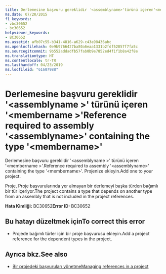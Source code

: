 ```yaml
---
title: Derlemesine başvuru gereklidir '<assemblyname>'türünü içeren'<membername>'
ms.date: 07/20/2015
f1_keywords:
- vbc30652
- bc30652
helpviewer_keywords:
- BC30652
ms.assetid: afb07c55-b341-4816-a629-c43a98436abc
ms.openlocfilehash: 0e9b9766427ba80a6eaa1331b2fdf52857f7fa5c
ms.sourcegitcommit: 9b552addadfb57fab0b9e7852ed4f1f1b8a42f8e
ms.translationtype: HT
ms.contentlocale: tr-TR
ms.lasthandoff: 04/23/2019
ms.locfileid: "61607988"
---
```

# <a name="reference-required-to-assembly-assemblyname-containing-the-type-membername"></a><span data-ttu-id="1ff14-102">Derlemesine başvuru gereklidir '\<assemblyname >' türünü içeren '\<membername >'</span><span class="sxs-lookup"><span data-stu-id="1ff14-102">Reference required to assembly '\<assemblyname>' containing the type '\<membername>'</span></span>
<span data-ttu-id="1ff14-103">Derlemesine başvuru gereklidir '\<assemblyname >' türünü içeren '\<membername >'.</span><span class="sxs-lookup"><span data-stu-id="1ff14-103">Reference required to assembly '\<assemblyname>' containing the type '\<membername>'.</span></span> <span data-ttu-id="1ff14-104">Projenize ekleyin.</span><span class="sxs-lookup"><span data-stu-id="1ff14-104">Add one to your project.</span></span>  
  
 <span data-ttu-id="1ff14-105">Proje, Proje başvurularında yer almayan bir derlemeyi başka türden bağımlı bir tür içeriyor.</span><span class="sxs-lookup"><span data-stu-id="1ff14-105">The project contains a type that depends on another type from an assembly that is not included in the project references.</span></span>  
  
 <span data-ttu-id="1ff14-106">**Hata Kimliği:** BC30652</span><span class="sxs-lookup"><span data-stu-id="1ff14-106">**Error ID:** BC30652</span></span>  
  
## <a name="to-correct-this-error"></a><span data-ttu-id="1ff14-107">Bu hatayı düzeltmek için</span><span class="sxs-lookup"><span data-stu-id="1ff14-107">To correct this error</span></span>  
  
- <span data-ttu-id="1ff14-108">Projede bağımlı türler için bir proje başvurusu ekleyin.</span><span class="sxs-lookup"><span data-stu-id="1ff14-108">Add a project reference for the dependent types in the project.</span></span>  
  
## <a name="see-also"></a><span data-ttu-id="1ff14-109">Ayrıca bkz.</span><span class="sxs-lookup"><span data-stu-id="1ff14-109">See also</span></span>

- [<span data-ttu-id="1ff14-110">Bir projedeki başvuruları yönetme</span><span class="sxs-lookup"><span data-stu-id="1ff14-110">Managing references in a project</span></span>](/visualstudio/ide/managing-references-in-a-project)
